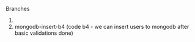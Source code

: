 Branches

1.
2. mongodb-insert-b4 (code b4 - we can insert users to mongodb after basic validations done)
